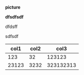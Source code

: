 **picture**

**dfsdfsdf**

dfdsff

sdfsdf




| col1  | col2 | col3      |
| ----- | ---- | --------- |
| 123   | 32   | 123123    |
| 23123 | 3232 | 323132313 |
